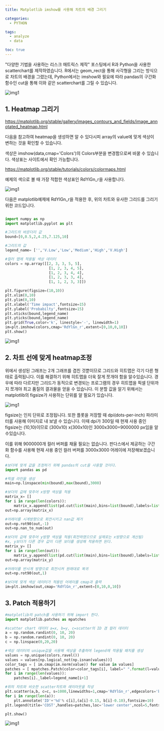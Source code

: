 ```yaml
---
title: Matplotlib imshow를 사용해 차트의 배경 그리기

categories:
  - PYTHON

tags:
  - analyze
  - data

toc: true
---
```


"다양한 기법을 사용하는 리스크 매트릭스 제작" 포스팅에서 R과 Python을 사용한 scatterchart를 제작하였습니다. R에서는 geom_rect을 통해 사각형을 그리는 방식으로 차트의 배경을 그렸는데, Python에서는 imshow와 필요에 따라 pandas의 구간화 함수인 cut을 통해 이와 같은 scatterchart를 그릴 수 있습니다. <br>

![img1](/assets/img/plot_risk.png)

## 1. Heatmap 그리기

https://matplotlib.org/stable/gallery/images_contours_and_fields/image_annotated_heatmap.html

다음을 참고하여 heatmap을 생성하면 알 수 있다시피 array의 value에 맞게 색상이 변하는 것을 확인할 수 있습니다.

색상은 imshow(data,cmap='Colors')의 Colors부분을 변경함으로써 바꿀 수 있습니다. 색상표는 사이트에서 확인 가능합니다.

https://matplotlib.org/stable/tutorials/colors/colormaps.html

예제의 색으로 볼 때 가장 적합한 색상표인 RdYlGn_r을 사용합니다.  

![img1](/assets/img/pl7.png)

다음은 matplotlib예제에 RdYlGn_r을 적용한 후, 위의 차트와 유사한 그리드를 그리기 위한 코드입니다.

~~~python

import numpy as np
import matplotlib.pyplot as plt

#그리드의 바운더리 값
bound=[0,0.5,2,4.25,7.125,10]

#그리드의 값 
legend_name= ['','V.Low','Low','Medium','High','V.High']

#컬러 맵에 적용될 색상 데이터
colors = np.array([[2, 3, 3, 5, 5],
                    [1, 2, 3, 4, 5],
                    [1, 2, 3, 4, 4],
                    [1, 2, 3, 3, 4],
                    [1, 1, 2, 3, 3]])

plt.figure(figsize=(10,10))
plt.xlim(0,10)
plt.ylim(0,10)
plt.xlabel('Time impact',fontsize=15)
plt.ylabel('Probabilty',fontsize=15)
plt.xticks(bound,legend_name)
plt.yticks(bound,legend_name)
plt.grid(True,color='k', linestyle='-', linewidth=1)
im=plt.imshow(colors,cmap='RdYlGn_r',extent=[0,10,0,10])
plt.show()

~~~

![img1](/assets/img/erroutput.png)


## 2. 차트 선에 맞게 heatmap조정

위에서 생성된 그래프는 2개 그래프를 겹친 것뿐이므로 그리드와 히트맵은 각기 다른 형태로 출력됩니다. 이를 해결하기 위해 히트맵을 더욱 잘게 쪼개야 함을 알수있습니다. 경우에 따라 다르지만 그리드가 동적으로 변경되는 프로그램의 경우 히트맵을 픽셀 단위까지 쪼개야 최고 품질의 결과물을 얻을 수 있습니다. 이 분할 값을 알기 위해서는 matplotlib의 figsize가 사용하는 단위를 알 필요가 있습니다.

![img1](/assets/img/sq_5.png)

figsize는 인치 단위로 조정됩니다. 또한 플롯을 저장할 때 dpi(dots-per-inch) 파라미터를 사용해 이미지로 내 보낼 수 있습니다. 이때 dpi가 300일 때 현재 사용 중인 figsize는 (10,10)이므로 (300x10) x(300x10)인 3000x3000=9000000 px임을 알수있습니다. <br>

이를 위해 9000000개 컬러 버퍼를 채울 필요는 없습니다.
판다스에서 제공하는 구간화 함수를 사용해 현재 사용 중인 컬러 버퍼를 3000x3000 어레이에 저장해보겠습니다. 

~~~PYTHON
#보더에 맞게 값을 조정하기 위해 pandas의 cut을 사용할 것이다.
import pandas as pd

#픽셀 라인을 생성
main=np.linspace(min(bound),max(bound),3000)

#보더의 값에 맞추어 x방향 색상을 적용
matrix_x= []
for i in range(len(colors)):
    matrix_x.append(list(pd.cut(list(main),bins=list(bound),labels=list(colors[i]),ordered=False,duplicates='raise')))
out=np.array(matrix_x)

#어레이를 시계방향으로 회전시키고 nan값 제거
out=np.rot90(out,-1)
out=np.nan_to_num(out)

#보더의 값에 맞추어 y방향 색상을 적용(회전하였으므로 실제로는 x방향으로 계산됨)
#x, y보더가 다른 경우 값이 다른 보더를 생성해 적용하면 된다.
matrix_y= []
for i in range(len(out)):
    matrix_y.append(list(pd.cut(list(main),bins=list(bound),labels=list(out[i]),ordered=False,duplicates='raise')))    
out=np.array(matrix_y)

#어레이를 반시계 방향으로 회전시켜 원래대로 복귀
out=np.rot90(out,1)

#보더에 맞게 색상 데이터가 적용된 어레이를 cmap과 출력
im=plt.imshow(out,cmap='RdYlGn_r',extent=[0,10,0,10])
~~~

## 3. Patch 적용하기

~~~ PYTHON
#matplotlib의 patch를 사용하기 위해 import 한다.
import matplotlib.patches as mpatches

#scatter chart 데이터 a=x, b=y, c=scatter의 ID 겸 컬러 데이터
a = np.random.randint(0, 10, 20)
b = np.random.randint(0, 10, 20)
c = np.linspace(0,20,20)

#색상 데이터의 unique값을 사용해 색상을 추출하여 legend에 적용될 패치를 생성
values = np.unique(colors.ravel())
values = values[np.logical_not(np.isnan(values))]
color_tags = [ im.cmap(im.norm(value)) for value in values]   
patches = [ mpatches.Patch(color=color_tags[i], label=" ".format(l=values[i]) ) for i in range(len(values)) ]
for i in range(len(values)):
    patches[i]._label=legend_name[i+1]

#위의 차트와 비슷한 scatter차트와 레이아웃을 작성
plt.scatter(a,b, c=c, s=1000,linewidths=1,cmap='RdYlGn_r',edgecolors='black')
for i in range(len(a)):
    plt.annotate('ID'+'%d'% c[i],(a[i]-0.15, b[i]-0.10),fontsize=10)
plt.legend(title='COST',handles=patches,loc='lower center',ncol=5,fontsize=10,bbox_to_anchor=(0.5, -0.15),fancybox=True)

plt.show()
~~~

![img1](/assets/img/outfig.png)

